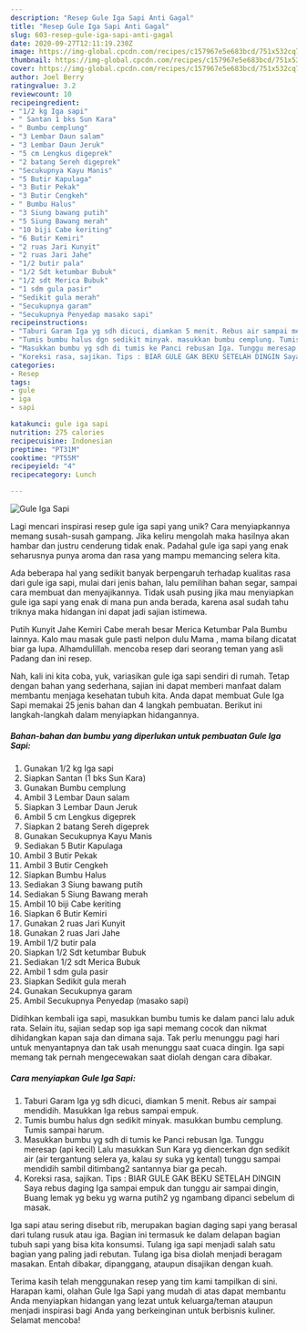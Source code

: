 ```yaml
---
description: "Resep Gule Iga Sapi Anti Gagal"
title: "Resep Gule Iga Sapi Anti Gagal"
slug: 603-resep-gule-iga-sapi-anti-gagal
date: 2020-09-27T12:11:19.230Z
image: https://img-global.cpcdn.com/recipes/c157967e5e683bcd/751x532cq70/gule-iga-sapi-foto-resep-utama.jpg
thumbnail: https://img-global.cpcdn.com/recipes/c157967e5e683bcd/751x532cq70/gule-iga-sapi-foto-resep-utama.jpg
cover: https://img-global.cpcdn.com/recipes/c157967e5e683bcd/751x532cq70/gule-iga-sapi-foto-resep-utama.jpg
author: Joel Berry
ratingvalue: 3.2
reviewcount: 10
recipeingredient:
- "1/2 kg Iga sapi"
- " Santan 1 bks Sun Kara"
- " Bumbu cemplung"
- "3 Lembar Daun salam"
- "3 Lembar Daun Jeruk"
- "5 cm Lengkus digeprek"
- "2 batang Sereh digeprek"
- "Secukupnya Kayu Manis"
- "5 Butir Kapulaga"
- "3 Butir Pekak"
- "3 Butir Cengkeh"
- " Bumbu Halus"
- "3 Siung bawang putih"
- "5 Siung Bawang merah"
- "10 biji Cabe keriting"
- "6 Butir Kemiri"
- "2 ruas Jari Kunyit"
- "2 ruas Jari Jahe"
- "1/2 butir pala"
- "1/2 Sdt ketumbar Bubuk"
- "1/2 sdt Merica Bubuk"
- "1 sdm gula pasir"
- "Sedikit gula merah"
- "Secukupnya garam"
- "Secukupnya Penyedap masako sapi"
recipeinstructions:
- "Taburi Garam Iga yg sdh dicuci, diamkan 5 menit. Rebus air sampai mendidih. Masukkan Iga rebus sampai empuk."
- "Tumis bumbu halus dgn sedikit minyak. masukkan bumbu cemplung. Tumis sampai harum."
- "Masukkan bumbu yg sdh di tumis ke Panci rebusan Iga. Tunggu meresap (api kecil) Lalu masukkan Sun Kara yg diencerkan dgn sedikit air (air tergantung selera ya, kalau sy suka yg kental) tunggu sampai mendidih sambil ditimbang2 santannya biar ga pecah."
- "Koreksi rasa, sajikan. Tips : BIAR GULE GAK BEKU SETELAH DINGIN Saya rebus daging Iga sampai empuk dan tunggu air sampai dingin, Buang lemak yg beku yg warna putih2 yg ngambang dipanci sebelum di masak."
categories:
- Resep
tags:
- gule
- iga
- sapi

katakunci: gule iga sapi 
nutrition: 275 calories
recipecuisine: Indonesian
preptime: "PT31M"
cooktime: "PT55M"
recipeyield: "4"
recipecategory: Lunch

---
```



![Gule Iga Sapi](https://img-global.cpcdn.com/recipes/c157967e5e683bcd/751x532cq70/gule-iga-sapi-foto-resep-utama.jpg)

Lagi mencari inspirasi resep gule iga sapi yang unik? Cara menyiapkannya memang susah-susah gampang. Jika keliru mengolah maka hasilnya akan hambar dan justru cenderung tidak enak. Padahal gule iga sapi yang enak seharusnya punya aroma dan rasa yang mampu memancing selera kita.

Ada beberapa hal yang sedikit banyak berpengaruh terhadap kualitas rasa dari gule iga sapi, mulai dari jenis bahan, lalu pemilihan bahan segar, sampai cara membuat dan menyajikannya. Tidak usah pusing jika mau menyiapkan gule iga sapi yang enak di mana pun anda berada, karena asal sudah tahu triknya maka hidangan ini dapat jadi sajian istimewa.

Putih Kunyit Jahe Kemiri Cabe merah besar Merica Ketumbar Pala Bumbu lainnya. Kalo mau masak gule pasti nelpon dulu Mama , mama bilang dicatat biar ga lupa. Alhamdulillah. mencoba resep dari seorang teman yang asli Padang dan ini resep.


Nah, kali ini kita coba, yuk, variasikan gule iga sapi sendiri di rumah. Tetap dengan bahan yang sederhana, sajian ini dapat memberi manfaat dalam membantu menjaga kesehatan tubuh kita. Anda dapat membuat Gule Iga Sapi memakai 25 jenis bahan dan 4 langkah pembuatan. Berikut ini langkah-langkah dalam menyiapkan hidangannya.

<!--inarticleads1-->

##### Bahan-bahan dan bumbu yang diperlukan untuk pembuatan Gule Iga Sapi:

1. Gunakan 1/2 kg Iga sapi
1. Siapkan  Santan (1 bks Sun Kara)
1. Gunakan  Bumbu cemplung
1. Ambil 3 Lembar Daun salam
1. Siapkan 3 Lembar Daun Jeruk
1. Ambil 5 cm Lengkus digeprek
1. Siapkan 2 batang Sereh digeprek
1. Gunakan Secukupnya Kayu Manis
1. Sediakan 5 Butir Kapulaga
1. Ambil 3 Butir Pekak
1. Ambil 3 Butir Cengkeh
1. Siapkan  Bumbu Halus
1. Sediakan 3 Siung bawang putih
1. Sediakan 5 Siung Bawang merah
1. Ambil 10 biji Cabe keriting
1. Siapkan 6 Butir Kemiri
1. Gunakan 2 ruas Jari Kunyit
1. Gunakan 2 ruas Jari Jahe
1. Ambil 1/2 butir pala
1. Siapkan 1/2 Sdt ketumbar Bubuk
1. Sediakan 1/2 sdt Merica Bubuk
1. Ambil 1 sdm gula pasir
1. Siapkan Sedikit gula merah
1. Gunakan Secukupnya garam
1. Ambil Secukupnya Penyedap (masako sapi)


Didihkan kembali iga sapi, masukkan bumbu tumis ke dalam panci lalu aduk rata. Selain itu, sajian sedap sop iga sapi memang cocok dan nikmat dihidangkan kapan saja dan dimana saja. Tak perlu menunggu pagi hari untuk menyantapnya dan tak usah menunggu saat cuaca dingin. Iga sapi memang tak pernah mengecewakan saat diolah dengan cara dibakar. 

<!--inarticleads2-->

##### Cara menyiapkan Gule Iga Sapi:

1. Taburi Garam Iga yg sdh dicuci, diamkan 5 menit. Rebus air sampai mendidih. Masukkan Iga rebus sampai empuk.
1. Tumis bumbu halus dgn sedikit minyak. masukkan bumbu cemplung. Tumis sampai harum.
1. Masukkan bumbu yg sdh di tumis ke Panci rebusan Iga. Tunggu meresap (api kecil) Lalu masukkan Sun Kara yg diencerkan dgn sedikit air (air tergantung selera ya, kalau sy suka yg kental) tunggu sampai mendidih sambil ditimbang2 santannya biar ga pecah.
1. Koreksi rasa, sajikan. Tips : BIAR GULE GAK BEKU SETELAH DINGIN Saya rebus daging Iga sampai empuk dan tunggu air sampai dingin, Buang lemak yg beku yg warna putih2 yg ngambang dipanci sebelum di masak.


Iga sapi atau sering disebut rib, merupakan bagian daging sapi yang berasal dari tulang rusuk atau iga. Bagian ini termasuk ke dalam delapan bagian tubuh sapi yang bisa kita konsumsi. Tulang iga sapi menjadi salah satu bagian yang paling jadi rebutan. Tulang iga bisa diolah menjadi beragam masakan. Entah dibakar, dipanggang, ataupun disajikan dengan kuah. 

Terima kasih telah menggunakan resep yang tim kami tampilkan di sini. Harapan kami, olahan Gule Iga Sapi yang mudah di atas dapat membantu Anda menyiapkan hidangan yang lezat untuk keluarga/teman ataupun menjadi inspirasi bagi Anda yang berkeinginan untuk berbisnis kuliner. Selamat mencoba!
